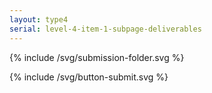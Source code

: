```yaml
---
layout: type4
serial: level-4-item-1-subpage-deliverables
---
```


{% include /svg/submission-folder.svg %}

{% include /svg/button-submit.svg %}